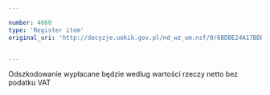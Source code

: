 ```yaml
---

number: 4660
type: 'Register item'
original_uri: 'http://decyzje.uokik.gov.pl/nd_wz_um.nsf/0/6BDBE24A17BDBDE4C1257B7300302840?OpenDocument'


---
```


Odszkodowanie wypłacane będzie wedlug wartości rzeczy netto bez podatku VAT
